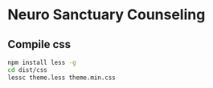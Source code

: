 # Neuro Sanctuary Counseling

## Compile css

```bash
npm install less -g
cd dist/css
lessc theme.less theme.min.css
```